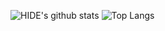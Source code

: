 ![HIDE's github stats](https://github-readme-stats.vercel.app/api?username=HIDE810&show_icons=true&count_private=true)
![Top Langs](https://github-readme-stats.vercel.app/api/top-langs/?username=HIDE810&layout=compact)
